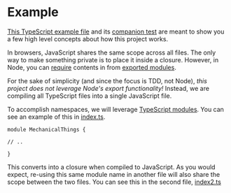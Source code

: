 # Example

[This TypeScript example file](./index.ts) and its [companion test](../../test/example/index.ts) are meant to show you a few high level concepts
about how this project works.

In browsers, JavaScript shares the same scope across all files. The only way to make something private is to place it inside
a closure. However, in Node, you can [require](https://nodejs.org/api/modules.html) contents in from [exported modules](https://nodejs.org/api/modules.html#modules_module_exports).

For the sake of simplicity (and since the focus is TDD, not Node), *this project does not leverage Node's export functionality!*
Instead, we are compiling all TypeScript files into a single JavaScript file.

To accomplish namespaces, we will leverage [TypeScript modules](http://www.typescriptlang.org/Handbook#modules). You can see an example
of this in [index.ts](./index.ts).

    module MechanicalThings {

    // ..

    }

This converts into a closure when compiled to JavaScript. As you would expect, re-using this same module name in another file will
also share the scope between the two files. You can see this in the second file, [index2.ts](./index2.ts)